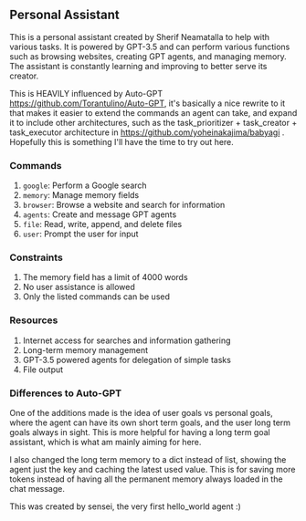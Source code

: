 ## Personal Assistant

This is a personal assistant created by Sherif Neamatalla to help with various tasks. It is powered by GPT-3.5 and can
perform various functions such as browsing websites, creating GPT agents, and managing memory. The assistant is
constantly learning and improving to better serve its creator.

This is HEAVILY influenced by Auto-GPT https://github.com/Torantulino/Auto-GPT, it's basically a nice rewrite to it that
makes it easier to extend the commands an agent can take, and expand it to include other architectures, such as the
task_prioritizer + task_creator + task_executor architecture in https://github.com/yoheinakajima/babyagi . Hopefully
this is something I'll have the time to try out here.

### Commands

1. `google`: Perform a Google search
2. `memory`: Manage memory fields
3. `browser`: Browse a website and search for information
4. `agents`: Create and message GPT agents
5. `file`: Read, write, append, and delete files
6. `user`: Prompt the user for input

### Constraints

1. The memory field has a limit of 4000 words
2. No user assistance is allowed
3. Only the listed commands can be used

### Resources

1. Internet access for searches and information gathering
2. Long-term memory management
3. GPT-3.5 powered agents for delegation of simple tasks
4. File output

### Differences to Auto-GPT
One of the additions made is the idea of user goals vs personal goals, where the agent can have its own short term goals, and the user long term goals always in sight. This is more helpful for having a long term goal assistant, which is what am mainly aiming for here.

I also changed the long term memory to a dict instead of list, showing the agent just the key and caching the latest used value. This is for saving more tokens instead of having all the permanent memory always loaded in the chat message.

This was created by sensei, the very first hello_world agent :)